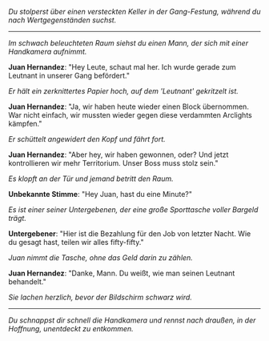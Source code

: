 _Du stolperst über einen versteckten Keller in der Gang-Festung, während du nach Wertgegenständen suchst._

---

_Im schwach beleuchteten Raum siehst du einen Mann, der sich mit einer Handkamera aufnimmt._

**Juan Hernandez**: "Hey Leute, schaut mal her. Ich wurde gerade zum Leutnant in unserer Gang befördert."

_Er hält ein zerknittertes Papier hoch, auf dem 'Leutnant' gekritzelt ist._

**Juan Hernandez**: "Ja, wir haben heute wieder einen Block übernommen. War nicht einfach, wir mussten wieder gegen diese verdammten Arclights kämpfen."

_Er schüttelt angewidert den Kopf und fährt fort._

**Juan Hernandez**: "Aber hey, wir haben gewonnen, oder? Und jetzt kontrollieren wir mehr Territorium. Unser Boss muss stolz sein."

_Es klopft an der Tür und jemand betritt den Raum._

**Unbekannte Stimme**: "Hey Juan, hast du eine Minute?"

_Es ist einer seiner Untergebenen, der eine große Sporttasche voller Bargeld trägt._

**Untergebener**: "Hier ist die Bezahlung für den Job von letzter Nacht. Wie du gesagt hast, teilen wir alles fifty-fifty."

_Juan nimmt die Tasche, ohne das Geld darin zu zählen._

**Juan Hernandez**: "Danke, Mann. Du weißt, wie man seinen Leutnant behandelt."

_Sie lachen herzlich, bevor der Bildschirm schwarz wird._

---

_Du schnappst dir schnell die Handkamera und rennst nach draußen, in der Hoffnung, unentdeckt zu entkommen._
